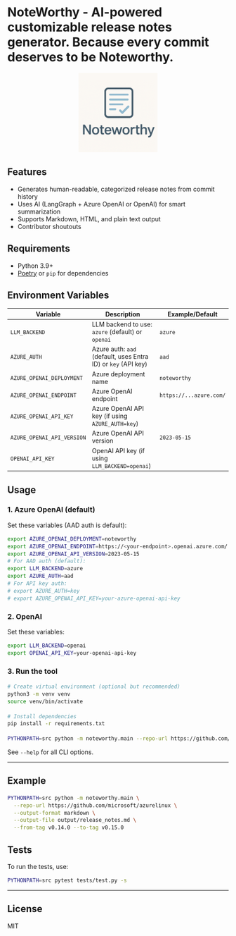 # NoteWorthy - AI-powered customizable release notes generator. Because every commit deserves to be Noteworthy.

<div align="center">
  <img src="assets/logo.png" alt="NoteWorthy Logo" width="180"/>
</div>

## Features
- Generates human-readable, categorized release notes from commit history
- Uses AI (LangGraph + Azure OpenAI or OpenAI) for smart summarization
- Supports Markdown, HTML, and plain text output
- Contributor shoutouts

## Requirements
- Python 3.9+
- [Poetry](https://python-poetry.org/) or `pip` for dependencies

## Environment Variables

| Variable                  | Description                                                      | Example/Default                |
|---------------------------|------------------------------------------------------------------|--------------------------------|
| `LLM_BACKEND`             | LLM backend to use: `azure` (default) or `openai`                | `azure`                        |
| `AZURE_AUTH`              | Azure auth: `aad` (default, uses Entra ID) or `key` (API key)    | `aad`                          |
| `AZURE_OPENAI_DEPLOYMENT` | Azure deployment name                                            | `noteworthy`                   |
| `AZURE_OPENAI_ENDPOINT`   | Azure OpenAI endpoint                                            | `https://...azure.com/`        |
| `AZURE_OPENAI_API_KEY`    | Azure OpenAI API key (if using `AZURE_AUTH=key`)                 |                                |
| `AZURE_OPENAI_API_VERSION`| Azure OpenAI API version                                         | `2023-05-15`                   |
| `OPENAI_API_KEY`          | OpenAI API key (if using `LLM_BACKEND=openai`)                   |                                |

## Usage

### 1. **Azure OpenAI (default)**
Set these variables (AAD auth is default):
```sh
export AZURE_OPENAI_DEPLOYMENT=noteworthy
export AZURE_OPENAI_ENDPOINT=https://<your-endpoint>.openai.azure.com/
export AZURE_OPENAI_API_VERSION=2023-05-15
# For AAD auth (default):
export LLM_BACKEND=azure
export AZURE_AUTH=aad
# For API key auth:
# export AZURE_AUTH=key
# export AZURE_OPENAI_API_KEY=your-azure-openai-api-key
```

### 2. **OpenAI**
Set these variables:
```sh
export LLM_BACKEND=openai
export OPENAI_API_KEY=your-openai-api-key
```

### 3. **Run the tool**
```sh
# Create virtual environment (optional but recommended)
python3 -m venv venv
source venv/bin/activate

# Install dependencies
pip install -r requirements.txt

PYTHONPATH=src python -m noteworthy.main --repo-url https://github.com/owner/repo
```

See `--help` for all CLI options.

---

## Example
```sh
PYTHONPATH=src python -m noteworthy.main \
  --repo-url https://github.com/microsoft/azurelinux \
  --output-format markdown \
  --output-file output/release_notes.md \
  --from-tag v0.14.0 --to-tag v0.15.0
```

## Tests

To run the tests, use:
```sh
PYTHONPATH=src pytest tests/test.py -s
```

---

## License
MIT
